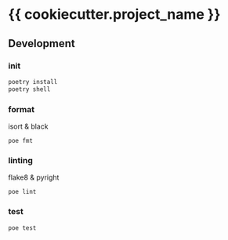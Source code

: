 # {{ cookiecutter.project_name }}

## Development

### init

```bash
poetry install
poetry shell
```

### format

isort & black

```
poe fmt
```

### linting

flake8 & pyright

```
poe lint
```

### test

```
poe test
```

